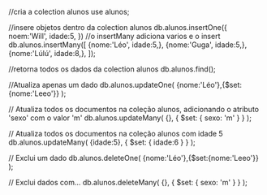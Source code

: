 //cria a colection alunos
use alunos;


//insere objetos dentro da colection alunos
db.alunos.insertOne({
    noem:'Will',
    idade:5,
})
//o insertMany adiciona varios e o insert
    db.alunos.insertMany([
        {nome:'Léo', idade:5,},
        {nome:'Guga', idade:5,},
        {nome:'Lúlú', idade:8,},
    ]);


//retorna todos os dados da colection alunos
db.alunos.find();

//Atualiza apenas um dado 
db.alunos.updateOne(
    {nome:'Léo'},{$set:{nome:'Leeo'}} 
);

// Atualiza todos os documentos na coleção alunos, adicionando o atributo 'sexo' com o valor 'm'
db.alunos.updateMany(
    {}, 
    { $set: { sexo: 'm' } }
);

// Atualiza todos os documentos na coleção alunos com idade 5
db.alunos.updateMany(
    {idade:5}, 
    { $set: { idade:6 } }
);

// Exclui um dado
db.alunos.deleteOne(
     {nome:'Léo'},{$set:{nome:'Leeo'}} 
);

// Exclui dados com...
db.alunos.deleteMany(
    {}, 
    { $set: { sexo: 'm' } }
);
